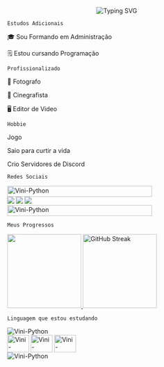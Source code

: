 <p align="center">
<img <a href="https://git.io/typing-svg"><img src="https://readme-typing-svg.herokuapp.com?font=Anta&size=30&duration=3000&pause=500&color=F70000&center=&vCenter=&repeat=&random=falso&width=435&lines=Seja+bem+Vindo!;Meu+nome+%C3%A9+Vinicius." alt="Typing SVG" /></a>

```Estudos Adicionais```

🎓 Sou Formando em Administração 

🗒️ Estou cursando Programação

```Profissionalizado```

📸 Fotografo

🎥 Cinegrafista

🖥️ Editor de Video

```Hobbie```

Jogo

Saio para curtir a vida

Crio Servidores de Discord

```Redes Sociais```

</div>
  <img align="center" alt="Vini-Python" height="25" width="333" src="https://user-images.githubusercontent.com/74038190/212284158-e840e285-664b-44d7-b79b-e264b5e54825.gif">
</div>
 
<div> 
  <a href="https://instagram.com/marcos.vjv" target="_blank"><img src="https://img.shields.io/badge/-Instagram-%23E4405F?style=for-the-badge&logo=instagram&logoColor=white" target="_blank"></a>
 	<a href="https://www.twitch.tv/viniciusjunioo" target="_blank"><img src="https://img.shields.io/badge/Twitch-9146FF?style=for-the-badge&logo=twitch&logoColor=white" target="_blank"></a>
  <a href="https://discord.gg/NRetmqbB" target="_blank"><img src="https://img.shields.io/badge/Discord-7289DA?style=for-the-badge&logo=discord&logoColor=white" target="_blank"></a>  
</div>

</div>
  <img align="center" alt="Vini-Python" height="25" width="333" src="https://user-images.githubusercontent.com/74038190/212284158-e840e285-664b-44d7-b79b-e264b5e54825.gif">
</div>

```Meus Progressos```

<div>
  <a href="https://github.com/viniciusjunio05">
  <img height="170em" src="https://github-readme-stats.vercel.app/api?username=ViniciusJunio05&show_icons=true&theme=dark&include_all_commits=true&count_private=true"/>
    <a href="https://git.io/streak-stats"><img height="170em" src="https://github-readme-streak-stats.herokuapp.com?user=ViniciusJunio05&theme=dark&border_radius=5&locale=pt_BR" alt="GitHub Streak" /></a>
</div>

```Linguagem que estou estudando```

<div>
  <img align="center" alt="Vini-Python" src="https://user-images.githubusercontent.com/74038190/212284100-561aa473-3905-4a80-b561-0d28506553ee.gif">
</div>

<div>
  <img align="center" alt="Vini-Python" height="40" width="50" src="https://user-images.githubusercontent.com/74038190/212284087-bbe7e430-757e-4901-90bf-4cd2ce3e1852.gif">
  <img align="center" alt="Vini-Python" height="40" width="50" src="https://raw.githubusercontent.com/devicons/devicon/master/icons/python/python-original.svg">
  <img align="center" alt="Vini-Python" height="40" width="50" src="https://user-images.githubusercontent.com/74038190/212284087-bbe7e430-757e-4901-90bf-4cd2ce3e1852.gif">
</div>

<div>
  <img align="center" alt="Vini-Python" src="https://user-images.githubusercontent.com/74038190/212284100-561aa473-3905-4a80-b561-0d28506553ee.gif">
</div>

